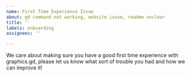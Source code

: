 ```yaml
---
name: First Time Experience Issue
about: gd command not working, website issue, readme unclear
title: ''
labels: onboarding
assignees: ''

---
```


We care about making sure you have a good first time experience with graphics.gd, please let us know what sort of trouble you had and how we can improve it!
